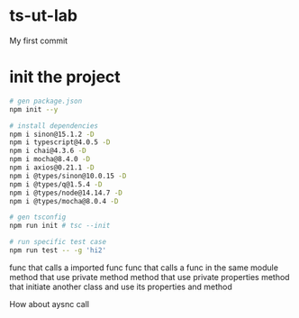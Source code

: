# ts-ut-lab
My first commit

# init the project
```bash
# gen package.json
npm init --y 

# install dependencies
npm i sinon@15.1.2 -D
npm i typescript@4.0.5 -D
npm i chai@4.3.6 -D 
npm i mocha@8.4.0 -D
npm i axios@0.21.1 -D
npm i @types/sinon@10.0.15 -D
npm i @types/q@1.5.4 -D
npm i @types/node@14.14.7 -D
npm i @types/mocha@8.0.4 -D

# gen tsconfig 
npm run init # tsc --init

# run specific test case
npm run test -- -g 'hi2'
```

func that calls a imported func 
func that calls a func in the same module
method that use private method
method that use private properties
method that initiate another class and use its properties and method

How about aysnc call